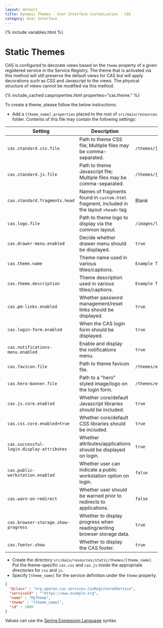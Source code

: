 ```yaml
---
layout: default
title: Dynamic Themes - User Interface Customization - CAS
category: User Interface
---
```


{% include variables.html %}

# Static Themes

CAS is configured to decorate views based on the `theme` property of a given 
registered service in the Service Registry. The theme that is activated via 
this method will still preserve the default views for CAS but will apply 
decorations such as CSS and Javascript to the views. The physical structure 
of views cannot be modified via this method.

{% include_cached casproperties.html properties="cas.theme." %}
                       
To create a theme, please follow the below instructions:

- Add a `[theme_name].properties` placed to the root of `src/main/resources` folder. 
Contents of this file may contain the following settings:

| Setting                                   | Description                                                                             | Value                                |
|-------------------------------------------|-----------------------------------------------------------------------------------------|--------------------------------------|
| `cas.standard.css.file`                   | Path to theme CSS file; Multiple files may be comma-separated.                          | `/themes/[theme_name]/css/cas.css`   |
| `cas.standard.js.file`                    | Path to theme Javascript file; Multiple files may be comma-separated.                   | `/themes/[theme_name]/js/js/css`     |
| `cas.standard.fragments.head`             | Names of fragments found in `custom.html` fragment, included in the layout `<head>` tag | Blank                                |
| `cas.logo.file`                           | Path to theme logo to display via the common layout.                                    | `/images/logo.png`                   |
| `cas.drawer-menu.enabled`                 | Decide whether drawer menu should be displayed.                                         | `true`                               |
| `cas.theme.name`                          | Theme name used in various titles/captions.                                             | `Example Theme`                      |
| `cas.theme.description`                   | Theme description used in various titles/captions.                                      | `Example Theme Description`          |
| `cas.pm-links.enabled`                    | Whether password management/reset links should be displayed.                            | `true`                               |
| `cas.login-form.enabled`                  | When the CAS login form should be displayed.                                            | `true`                               |
| `cas.notifications-menu.enabled`          | Enable and display the notifications menu.                                              | `true`                               |
| `cas.favicon.file`                        | Path to theme favicon file.                                                             | `/themes/example/images/favicon.ico` |
| `cas.hero-banner.file`                    | Path to a "hero" styled image/logo on the login form.                                   | `/themes/example/images/hero.png`    |
| `cas.js.core.enabled`                     | Whether core/default Javascript libraries should be included.                           | `true`                               |
| `cas.css.core.enabled=true`               | Whether core/default CSS libraries should be included.                                  | `true`                               |
| `cas.successful-login.display-attributes` | Whether attributes/applications should be displayed on login.                           | `true`                               |
| `cas.public-workstation.enabled`          | Whether user can indicate a public workstation option on login.                         | `false`                              |
| `cas.warn-on-redirect`                    | Whether user should be warned prior to redirects to applications.                       | `false`                              |
| `cas.browser-storage.show-progress`       | Whether to display progress when reading/writing browser storage data.                  | `true`                               |
| `cas.footer.show`                         | Whether to display the CAS footer.                                                      | `true`                               |

- Create the directory `src/main/resources/static/themes/[theme_name]`. Put the 
  theme-specific `cas.css` and `cas.js` inside the appropriate directories for `css` and `js`.
- Specify `[theme_name]` for the service definition under the `theme` property.

```json
{
  "@class" : "org.apereo.cas.services.CasRegisteredService",
  "serviceId" : "^https://www.example.org",
  "name" : "MyTheme",
  "theme" : "[theme_name]",
  "id" : 1000
}
```

Values can use the [Spring Expression Language](../configuration/Configuration-Spring-Expressions.html) syntax.
